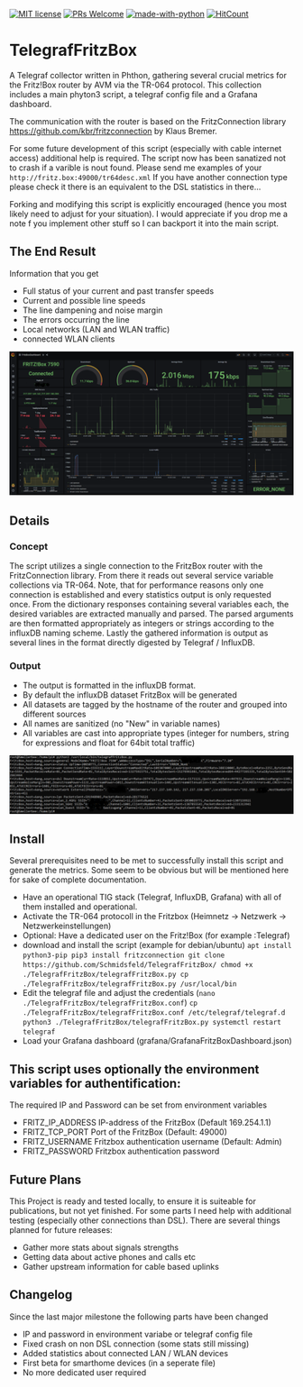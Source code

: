 [![MIT license](https://img.shields.io/github/license/Schmidsfeld/TelefrafFritzBox?color=blue)](https://opensource.org/licenses/MIT)
[![PRs Welcome](https://img.shields.io/badge/PRs-welcome-brightgreen.svg)](https://github.com/Schmidsfeld/TelefrafFritzBox/compare)
[![made-with-python](https://img.shields.io/badge/Python-3.7%2C%203.8-green)](https://www.python.org)
[![HitCount](http://hits.dwyl.com/Schmidsfeld/TelefrafFritzBox.svg)](http://hits.dwyl.com/Schmidsfeld/TelefrafFritzBox)

# TelegrafFritzBox
A Telegraf collector written in Phthon, gathering several crucial metrics for the Fritz!Box router by AVM via the TR-064 protocol. This collection includes a main phyton3 script, a telegraf config file and a Grafana dashboard.

The communication with the router is based on the FritzConnection library https://github.com/kbr/fritzconnection by Klaus Bremer.

For some future development of this script (especially with cable internet access) additional help is required. The script now has been sanatized not to crash if a varible is nout found. Please send me examples of your
`http://fritz.box:49000/tr64desc.xml`
If you have another connection type please check it there is an equivalent to the DSL statistics in there...

Forking and modifying this script is explicitly encouraged (hence you most likely need to adjust for your situation). I would appreciate if you drop me a note f you implement other stuff so I can backport it into the main script. 


## The End Result
Information that you get
* Full status of your current and past transfer speeds
* Current and possible line speeds
* The line dampening and noise margin
* The errors occurring the line
* Local networks (LAN and WLAN traffic)
* connected WLAN clients

![Grafana dashboard](doc/FritzBoxDashboard.png?raw=true)

## Details
### Concept
The script utilizes a single connection to the FritzBox router with the FritzConnection library. From there it reads out several service variable collections via TR-064. Note, that for performance reasons only one connection is established and every statistics output is only requested once. From the dictionary responses containing several variables each, the desired variables are extracted manually and parsed. The parsed arguments are then formatted appropriately as integers or strings according to the influxDB naming scheme. Lastly the gathered information is output as several lines in the format directly digested by Telegraf / InfluxDB.

### Output
* The output is formatted in the influxDB format. 
* By default the influxDB dataset FritzBox will be generated
* All datasets are tagged by the hostname of the router and grouped into different sources
* All names are sanitized (no "New" in variable names)
* All variables are cast into appropriate types (integer for numbers, string for expressions and float for 64bit total traffic)

![InfluxDB compatible output](doc/OutputScript.png?raw=true)

## Install
Several prerequisites need to be met to successfully install this script and generate the metrics. Some seem to be obvious but will be mentioned here for sake of complete documentation. 
* Have an operational TIG stack (Telegraf, InfluxDB, Grafana) with all of them installed and operational.
* Activate the TR-064 protocoll in the Fritzbox (Heimnetz -> Netzwerk -> Netzwerkeinstellungen)
* Optional: Have a dedicated user on the Fritz!Box (for example :Telegraf)
* download and install the script (example for debian/ubuntu)
``
apt install python3-pip
pip3 install fritzconnection
git clone https://github.com/Schmidsfeld/TelegrafFritzBox/
chmod +x ./TelegrafFritzBox/telegrafFritzBox.py
cp ./TelegrafFritzBox/telegrafFritzBox.py /usr/local/bin
``
* Edit the telegraf file and adjust the credentials (`nano ./TelegrafFritzBox/telegrafFritzBox.conf`) 
``
cp ./TelegrafFritzBox/telegrafFritzBox.conf /etc/telegraf/telegraf.d
python3 ./TelegrafFritzBox/telegrafFritzBox.py
systemctl restart telegraf
``
* Load your Grafana dashboard (grafana/GrafanaFritzBoxDashboard.json)

## This script uses optionally the environment variables for authentification:
The required IP and Password can be set from environment variables
* FRITZ_IP_ADDRESS  IP-address of the FritzBox (Default 169.254.1.1)
* FRITZ_TCP_PORT    Port of the FritzBox (Default: 49000)
* FRITZ_USERNAME    Fritzbox authentication username (Default: Admin)
* FRITZ_PASSWORD    Fritzbox authentication password

## Future Plans
This Project is ready and tested locally, to ensure it is suiteable for publications, but not yet finished. For some parts I need help with additional testing (especially other connections than DSL). There are several things planned for future releases:
* Gather more stats about signals strengths
* Getting data about active phones and calls etc
* Gather upstream information for cable based uplinks

## Changelog
Since the last major milestone the following parts have been changed
* IP and password in environment variabe or telegraf config file
* Fixed crash on non DSL connection (some stats still missing)
* Added statistics about connected LAN / WLAN devices
* First beta for smarthome devices (in a seperate file)
* No more dedicated user required
